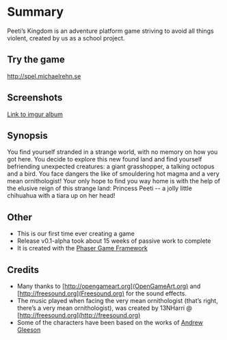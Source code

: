 # Summary
Peeti’s Kingdom is an adventure platform game striving to avoid all things violent, created by us as a school project.

## Try the game
http://spel.michaelrehn.se

## Screenshots
[Link to imgur album](http://imgur.com/a/maWSV)

## Synopsis
You find yourself stranded in a strange world, with no memory on how you got here. You decide to explore this new found land and find yourself befriending unexpected creatures: a giant grasshopper, a talking octopus and a bird. You face dangers the like of smouldering hot magma and a very mean ornithologist! Your only hope to find you way home is with the help of the elusive reign of this strange land: Princess Peeti -- a jolly little chihuahua with a tiara up on her head!

## Other
- This is our first time ever creating a game
- Release v0.1-alpha took about 15 weeks of passive work to complete
- It is created with the [Phaser Game Framework](https://github.com/photonstorm/phaser)

## Credits
- Many thanks to [http://opengameart.org](OpenGameArt.org) and [http://freesound.org](Freesound.org) for the sound effects.
- The music played when facing the very mean ornithologist (that’s right, there’s a very mean ornithologist), was created by 13NHarri @ [http://freesound.org](http://freesound.org)
- Some of the characters have been based on the works of [Andrew Gleeson](http://andrio.me)

